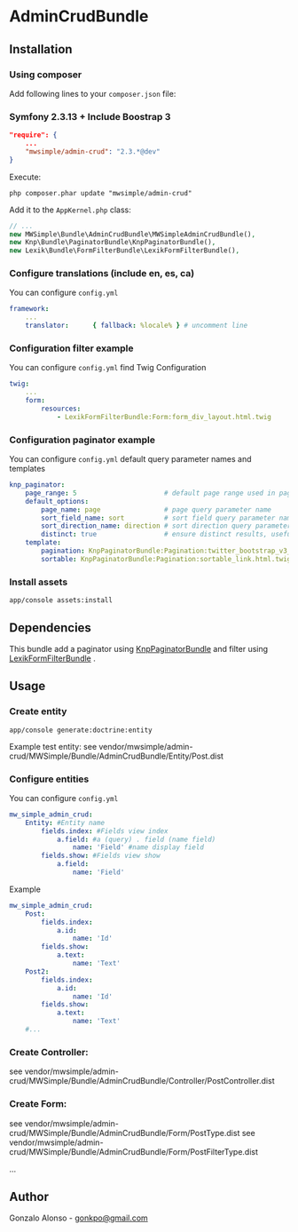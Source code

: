 AdminCrudBundle
===============

## Installation

### Using composer

Add following lines to your `composer.json` file:

### Symfony 2.3.13 + Include Boostrap 3

```json
"require": {
    ...
    "mwsimple/admin-crud": "2.3.*@dev"
}
```

Execute:

```cli
php composer.phar update "mwsimple/admin-crud"
```

Add it to the `AppKernel.php` class:

```php
// ...
new MWSimple\Bundle\AdminCrudBundle\MWSimpleAdminCrudBundle(),
new Knp\Bundle\PaginatorBundle\KnpPaginatorBundle(),
new Lexik\Bundle\FormFilterBundle\LexikFormFilterBundle(),
```

### Configure translations (include en, es, ca)

You can configure `config.yml`

```yaml
framework:
    ...
    translator:      { fallback: %locale% } # uncomment line
```

### Configuration filter example

You can configure `config.yml` find Twig Configuration

```yaml
twig:
    ...
    form:
        resources:
            - LexikFormFilterBundle:Form:form_div_layout.html.twig
```

### Configuration paginator example

You can configure `config.yml` default query parameter names and templates

```yaml
knp_paginator:
    page_range: 5                      # default page range used in pagination control
    default_options:
        page_name: page                # page query parameter name
        sort_field_name: sort          # sort field query parameter name
        sort_direction_name: direction # sort direction query parameter name
        distinct: true                 # ensure distinct results, useful when ORM queries are using GROUP BY statements
    template:
        pagination: KnpPaginatorBundle:Pagination:twitter_bootstrap_v3_pagination.html.twig # bootstrap 3 sliding pagination controls template
        sortable: KnpPaginatorBundle:Pagination:sortable_link.html.twig # sort link template
```

### Install assets

```cli
app/console assets:install
```

## Dependencies

This bundle add a paginator using [KnpPaginatorBundle](https://github.com/KnpLabs/KnpPaginatorBundle) and filter using [LexikFormFilterBundle](https://github.com/lexik/LexikFormFilterBundle) .

## Usage

### Create entity

```cli
app/console generate:doctrine:entity
```
Example test entity:
see vendor/mwsimple/admin-crud/MWSimple/Bundle/AdminCrudBundle/Entity/Post.dist

### Configure entities

You can configure `config.yml`
```yaml
mw_simple_admin_crud:
    Entity: #Entity name
        fields.index: #Fields view index
            a.field: #a (query) . field (name field)
                name: 'Field' #name display field
        fields.show: #Fields view show
            a.field:
                name: 'Field'
```

Example
```yaml
mw_simple_admin_crud:
    Post:
        fields.index:
            a.id:
                name: 'Id'
        fields.show:
            a.text:
                name: 'Text'
    Post2:
        fields.index:
            a.id:
                name: 'Id'
        fields.show:
            a.text:
                name: 'Text'
    #...
```

### Create Controller:
see vendor/mwsimple/admin-crud/MWSimple/Bundle/AdminCrudBundle/Controller/PostController.dist

### Create Form:
see vendor/mwsimple/admin-crud/MWSimple/Bundle/AdminCrudBundle/Form/PostType.dist
see vendor/mwsimple/admin-crud/MWSimple/Bundle/AdminCrudBundle/Form/PostFilterType.dist

...

## Author

Gonzalo Alonso - gonkpo@gmail.com